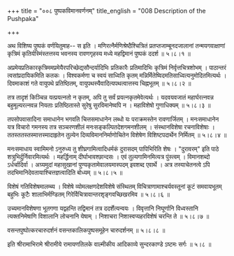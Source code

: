 +++
title = "००८ पुष्पकविमानवर्णनम्"
title_english = "008 Description of the Pushpaka"

+++


अथ विशिष्य पुष्पकं वर्णयितुमाह-- स इति । मणिरत्नैर्मणिश्रेष्ठैश्चित्रितं
प्रतप्तजाम्बूनदजालानां तन्मयगवाक्षाणां कृत्रिमं कृतिर्यस्मिंस्तत्तस्य
भवनस्य रावणगृहस्य मध्ये महद्विमानं पुष्पकं ददर्श  ॥  ५।८।१  ॥   

  

अप्रमेयप्रतिकारकृत्रिममप्रमेयैरपरिच्छेद्यसौन्दर्यादिभिः प्रतिकारैः
प्रतिमादिभिः कृत्रिमं निर्वृत्तचित्रशोभम् । पाठान्तरं त्वसांप्रदायिकमिति
कतकः । विश्वकर्मणा च स्वयं साध्विति कृतम्
मन्निर्मितेष्विदमतिसाध्वित्यनुमोदितमित्यर्थः । दिवमाकाशं गते वायुपथे
प्रतिष्ठितम्, वायुपथस्यैवादित्यपथत्वात्तस्य चिह्नभूतम्  ॥  ५।८।२  ॥   

  

तत्र तादृशं किञ्चिन्न यत्प्रयत्नतो न कृतम्, अपि तु सर्वं
प्रयत्नकृतमेवेत्यर्थः । यदवयवजातं महार्घरत्नवन्न बहुमूल्यरत्नवन्न नियताः
प्रतिष्ठितास्ते सुरेषु सुरविमानेष्वपि न । महाविशेषो गुणाधिक्यम्  ॥  ५।८।३
 ॥   

  

तपसोपवासादिना समाधानेन भगवति चित्तसमाधानेन लब्धो यः पराक्रमस्तेन
रावणार्जितम् । मनःसमाधानेन यत्र विचारो गमनस्य तत्र सञ्चरणशीलं
मनःसङ्कल्पितदेशगमनशीलम् । संस्थानविशेषा रचनाविशेषाः ।
ततस्ततस्तस्मात्तस्मादाहृतेन तुल्येन दिव्यविमाननिर्माणोचितेन विशेषेण
विशिष्टपदार्थेन निर्मितम्  ॥  ५।८।४  ॥   

  

मनःसमाधाय स्वामिमनो ऽनुरुध्य तु शीघ्रगामित्वादिधर्मकं दुरासदम्
पापिभिरिति शेषः । "दुरावरम्" इति पाठे शत्रुभिर्दुर्निवारमित्यर्थः ।
महर्द्धिनाम् दीर्घाभावश्छान्दसः । एवं तुल्यगामिनमित्यत्र पुंस्त्वम् ।
विमानशब्दो ऽर्धर्चादिर्वा । अग्र्यमुदां महासुखानां
पुण्यकृतामेवालयमास्पदम् इवशब्द एवार्थे । अत्र तस्याचेतनत्वे ऽपि
तदभिमानिदेवतायाश्चित्तज्ञत्वादिति बोध्यम्  ॥  ५।८।५  ॥   

  

विशेषं गतिविशेषमालम्ब्य । विशेषे व्योमलक्षणदेशविशेषे संस्थितम्
विचित्राणामाश्चर्यवस्तूनां कूटं समवायभूतम् बहुभिः कूटैः शालाभिर्मण्डितम्
गिरेर्विचित्रावान्तरशृङ्गवच्छिखरमिव  ॥  ५।८।६  ॥   

  

उच्यमानविशेषणा भूतगणा यद्वहन्ति तद्विमानं तत्र ददर्शेत्यन्वयः ।
विवृत्तानि निघूर्णानि विध्वस्तानि त्यक्तनिमेषाणि विशालानि लोचनानि येषाम्
। निशाचरा निशास्वप्यहरविशेषं चरन्ति ते  ॥  ५।८।७  ॥   

  

वसन्तपुष्पोत्करचारुदर्शनं वसन्तकालिकपुष्पसमूहेन चारुदर्शनम्  ॥  ५।८।८
 ॥   

  

इति श्रीरामाभिरामे श्रीरामीये रामायणतिलके वाल्मीकीय आदिकाव्ये
सुन्दरकाण्डे ऽष्टमः सर्गः  ॥  ५।८  ॥   

  


